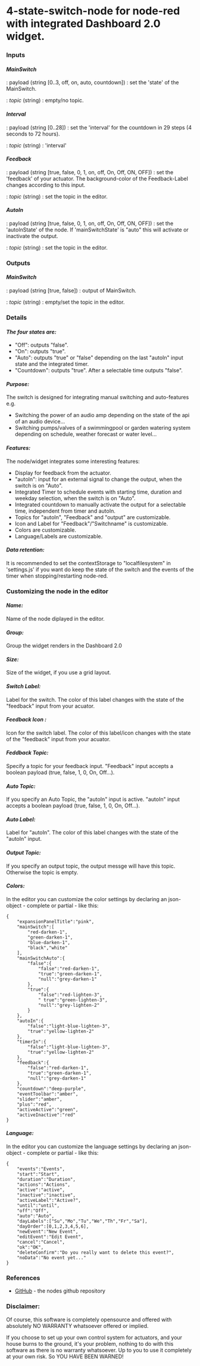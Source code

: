 # 4-state-switch-node for node-red with integrated Dashboard 2.0 widget.

### Inputs
#### *MainSwitch*
: payload (string [0..3, off, on, auto, countdown]) : set the 'state' of the MainSwitch.

: *topic* (string) : empty/no topic.

#### *Interval*
: payload (string [0..28]) : set the 'interval' for the countdown in 29 steps (4 seconds to 72 hours).

: *topic* (string) : 'interval'

#### *Feedback*
: payload (string [true, false, 0, 1, on, off, On, Off, ON, OFF]) : set the 'feedback' of your actuator. The background-color of the Feedback-Label changes according to this input.

: *topic* (string) : set the topic in the editor.

#### *AutoIn*
: payload (string [true, false, 0, 1, on, off, On, Off, ON, OFF]) : set the 'autoInState' of the node. If 'mainSwitchState' is "auto" this will activate or inactivate the output.

: *topic* (string) : set the topic in the editor.

### Outputs
#### *MainSwitch*
: payload (string [true, false]) : output of MainSwitch.

: *topic* (string) : empty/set the topic in the editor.

### Details

#### *The four states are:*
- "Off": outputs "false".
- "On": outputs "true".
- "Auto": outputs "true" or "false" depending on the last "autoIn" input state and the integrated timer.
- "Countdown": outputs "true". After a selectable time outputs "false".


#### *Purpose:*
The switch is designed for integrating manual switching and auto-features e.g.
- Switching the power of an audio amp depending on the state of the api of an audio device...
- Switching pumps/valves of a swimmingpool or garden watering system depending on schedule, weather forecast or water level...


#### *Features:*
The node/widget integrates some interesting features:
- Display for feedback from the actuator.
- "autoIn": input for an external signal to change the output, when the switch is on "Auto".
- Integrated Timer to schedule events with starting time, duration and weekday selection, when the switch is on "Auto".
- Integrated countdown to manually activate the output for a selectable time, independent from timer and autoIn.
- Topics for "autoIn", "Feedback" and "output" are customizable.
- Icon and Label for "Feedback"/"Switchname" is customizable.
- Colors are customizable.
- Language/Labels are customizable.

#### *Data retention:*
It is recommended to set the contextStorage to "localfilesystem" in 'settings.js' if you want do keep the state of the switch and the events of the timer when stopping/restarting node-red.

### Customizing the node in the editor

#### *Name:*
Name of the node diplayed in the editor.

#### *Group:*
Group the widget renders in the Dashboard 2.0

#### *Size:*
Size of the widget, if you use a grid layout.

#### *Switch Label:*
Label for the switch. The color of this label changes with the state of the "feedback" input from your acuator.

#### *Feedback Icon :*
Icon for the switch label. The color of this label/icon changes with the state of the "feedback" input from your acuator.

#### *Feddback Topic:*
Specify a topic for your feedback input. "Feedback" input accepts a boolean payload (true, false, 1, 0, On, Off...).

#### *Auto Topic:*
If you specify an Auto Topic, the "autoIn" input is active. "autoIn" input accepts a boolean payload (true, false, 1, 0, On, Off...).

#### *Auto Label:*
Label for "autoIn". The color of this label changes with the state of the "autoIn" input.

#### *Output Topic:*
If you specify an output topic, the output messge will have this topic. Otherwise the topic is empty.

#### *Colors:*
In the editor you can customize the color settings by declaring an json-object - complete or partial - like this:
```
{
    "expansionPanelTitle":"pink",
    "mainSwitch":[
        "red-darken-1",
        "green-darken-1",
        "blue-darken-1",
        "black","white"
    ],
    "mainSwitchAuto":{
        "false":{
            "false":"red-darken-1",
            "true":"green-darken-1",
            "null":"grey-darken-1"
        },
        "true":{
            "false":"red-lighten-3",
            " true":"green-lighten-3",
            "null":"grey-lighten-2"
        }
    },
    "autoIn":{
        "false":"light-blue-lighten-3",
        "true":"yellow-lighten-2"
    },
    "timerIn":{
        "false":"light-blue-lighten-3",
        "true":"yellow-lighten-2"
    },
    "feedback":{
        "false":"red-darken-1",
        "true":"green-darken-1",
        "null":"grey-darken-1"
    },
    "countdown":"deep-purple",
    "eventToolbar":"amber",
    "slider":"amber",
    "plus":"red",
    "activeActive":"green",
    "activeInactive":"red"
}
```

#### *Language:*
In the editor you can customize the language settings by declaring an json-object - complete or partial - like this:
```
{
    "events":"Events",
    "start":"Start",
    "duration":"Duration",
    "actions":"Actions",
    "active":"active",
    "inactive":"inactive",
    "activeLabel":"Active?",
    "until":"until",
    "off":"Off",
    "auto":"Auto",
    "dayLabels":["Su","Mo","Tu","We","Th","Fr","Sa"],
    "dayOrder":[0,1,2,3,4,5,6],
    "newEvent":"New Event",
    "editEvent":"Edit Event",
    "cancel":"Cancel",
    "ok":"OK",
    "deleteConfirm":"Do you really want to delete this event?",
    "noData":"No event yet..."
}
```

### References

 - [GitHub](https://github.com/beckflorian/ui-mainswitch) - the nodes github repository

### Disclaimer:
Of course, this software is completely opensource and offered with absolutely NO WARRANTY whatsoever offered or implied.

If you choose to set up your own control system for actuators, and your house burns to the ground, it's your problem, nothing to do with this software as there is no warranty whatsoever. Up to you to use it completely at your own risk. So YOU HAVE BEEN WARNED!

